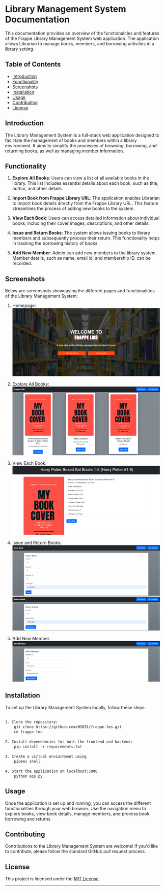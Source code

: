 # Library Management System Documentation

This documentation provides an overview of the functionalities and features of the Frappe Library Management System web application. The application allows Librarian to manage books, members, and borrowing activities in a library setting.

## Table of Contents

- [Introduction](#introduction)
- [Functionality](#functionality)
- [Screenshots](#screenshots)
- [Installation](#installation)
- [Usage](#usage)
- [Contributing](#contributing)
- [License](#license)

## Introduction

The Library Management System is a full-stack web application designed to facilitate the management of books and members within a library environment. It aims to simplify the processes of browsing, borrowing, and returning books, as well as managing member information.

## Functionality

1. **Explore All Books**: Users can view a list of all available books in the library. This list includes essential details about each book, such as title, author, and other details.

2. **Import Book from Frappe Library URL**: The application enables Librarian to import book details directly from the Frappe Library URL. This feature streamlines the process of adding new books to the system.

3. **View Each Book**: Users can access detailed information about individual books, including their cover images, descriptions, and other details.

4. **Issue and Return Books**: The system allows issuing books to library members and subsequently process their return. This functionality helps in tracking the borrowing history of books.

5. **Add New Member**: Admin can add new members to the library system. Member details, such as name, email id, and membership ID, can be recorded.

## Screenshots

Below are screenshots showcasing the different pages and functionalities of the Library Management System:

1. Homepage:
    ![Homepage](screenshots/index.png)

2. Explore All Books:
   ![Explore All Books](screenshots/books_collection.png)

3. View Each Book:
   ![View Book](screenshots/book.png)

4. Issue and Return Books:
   ![Issue](screenshots/issue.png)
   ![Return](screenshots/return.png)

5. Add New Member:
   ![Add Member](screenshots/member.png)

## Installation

To set up the Library Management System locally, follow these steps:

```

1. Clone the repository:
    git clone https://github.com/HS831/frappe-lms.git
    cd frappe-lms

2. Install dependencies for both the frontend and backend:
    pip install -r requirements.txt

3. Create a virtual enviornment using
    pipenv shell

4. Start the application on localhost:5000
    python app.py

```


## Usage

Once the application is set up and running, you can access the different functionalities through your web browser. Use the navigation menu to explore books, view book details, manage members, and process book borrowing and returns.

## Contributing

Contributions to the Library Management System are welcome! If you'd like to contribute, please follow the standard GitHub pull request process.

## License

This project is licensed under the [MIT License](LICENSE).

---
